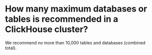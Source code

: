 # How many maximum databases or tables is recommended in a ClickHouse cluster?

We recommend no more than 10,000 tables and databases (combined total).